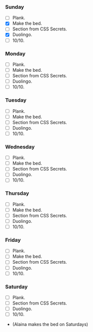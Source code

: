 ### Sunday

- [ ] Plank.
- [x] Make the bed.
- [ ] Section from CSS Secrets.
- [x] Duolingo.
- [ ] 10/10.

### Monday

- [ ] Plank.
- [ ] Make the bed.
- [ ] Section from CSS Secrets.
- [ ] Duolingo.
- [ ] 10/10.

### Tuesday

- [ ] Plank.
- [ ] Make the bed.
- [ ] Section from CSS Secrets.
- [ ] Duolingo.
- [ ] 10/10.

### Wednesday

- [ ] Plank.
- [ ] Make the bed.
- [ ] Section from CSS Secrets.
- [ ] Duolingo.
- [ ] 10/10.

### Thursday

- [ ] Plank.
- [ ] Make the bed.
- [ ] Section from CSS Secrets.
- [ ] Duolingo.
- [ ] 10/10.

### Friday

- [ ] Plank.
- [ ] Make the bed.
- [ ] Section from CSS Secrets.
- [ ] Duolingo.
- [ ] 10/10.

### Saturday

- [ ] Plank.
- [ ] Section from CSS Secrets.
- [ ] Duolingo.
- [ ] 10/10.
- (Alaina makes the bed on Saturdays)